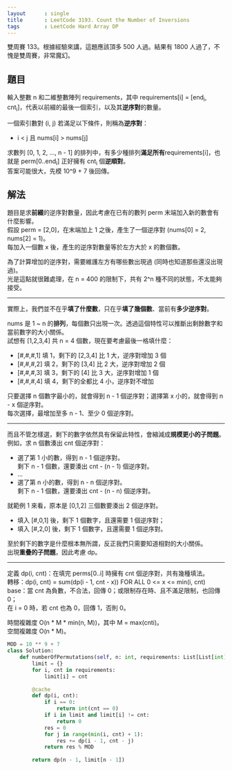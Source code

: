 ```yaml
---
layout      : single
title       : LeetCode 3193. Count the Number of Inversions
tags        : LeetCode Hard Array DP
---
```

雙周賽 133。根據經驗來講，這題應該頂多 500 人過。結果有 1800 人過了，不愧是雙周賽，非常魔幻。  

## 題目

輸入整數 n 和二維整數陣列 requirements，其中 requirements[i] = [end<sub>i</sub>, cnt<sub>i</sub>]，代表以前綴的最後一個索引，以及其**逆序對**的數量。  

一個索引數對 (i, j) 若滿足以下條件，則稱為**逆序對**：  

- i < j 且 nums[i] > nums[j]  

求數列 [0, 1, 2, ..., n - 1] 的排列中，有多少種排列**滿足所有**requirements[i]，也就是 perm[0..end<sub>i</sub>] 正好擁有 cnt<sub>i</sub> 個**逆順對**。  
答案可能很大，先模 10^9 + 7 後回傳。  

## 解法

題目是求**前綴**的逆序對數量，因此考慮在已有的數列 perm 末端加入新的數會有什麼影響。  
假設 perm = [2,0]，在末端加上 1 之後，產生了一個逆序對 (nums[0] = 2, nums[2] = 1)。  
每加入一個數 x 後，產生的逆序對數量等於左方大於 x 的數個數。  

為了計算增加的逆序對，需要維護左方有哪些數出現過 (同時也知道那些還沒出現過)。  
光是這點就很難處理，在 n = 400 的限制下，共有 2^n 種不同的狀態，不太能夠接受。

---

實際上，我們並不在乎**填了什麼數**，只在乎**填了幾個數**、當前有**多少逆序對**。  

nums 是 1 ~ n 的**排列**，每個數只出現一次。透過這個特性可以推斷出剩餘數字和當前數字的大小關係。  
試想有 [1,2,3,4] 共 n = 4 個數，現在要考慮最後一格填什麼：  

- [#,#,#,1] 填 1，剩下的 [2,3,4] 比 1 大，逆序對增加 3 個  
- [#,#,#,2] 填 2，剩下的 [3,4] 比 2 大，逆序對增加 2 個  
- [#,#,#,3] 填 3，剩下的 [4] 比 3 大，逆序對增加 1 個  
- [#,#,#,4] 填 4，剩下的全都比 4 小，逆序對不增加  

只要選擇 n 個數字最小的，就會得到 n - 1 個逆序對；選擇第 x 小的，就會得到 n - x 個逆序對。  
每次選擇，最增加至多 n - 1、至少 0 個逆序對。  

---

而且不管怎樣選，剩下的數字依然具有保留此特性，會縮減成**規模更小的子問題**。  
例如，求 n 個數湊出 cnt 個逆序對：  

- 選了第 1 小的數，得到 n - 1 個逆序對。  
    剩下 n - 1 個數，還要湊出 cnt - (n - 1) 個逆序對。  
- ...  
- 選了第 n 小的數，得到 n - n 個逆序對。  
    剩下 n - 1 個數，還要湊出 cnt - (n - n) 個逆序對。  

就範例 1 來看，原本是 [0,1,2] 三個數要湊出 2 個逆序對。  

- 填入 [#,0,1] 後，剩下 1 個數字，且還需要 1 個逆序對；
- 填入 [#,2,0] 後，剩下 1 個數字，且還需要 1 個逆序對。  

至於剩下的數字是什麼根本無所謂，反正我們只需要知道相對的大小關係。  
出現**重疊的子問題**，因此考慮 dp。  

---

定義 dp(i, cnt)：在填完 perms[0..i] 時擁有 cnt 個逆序對，共有幾種填法。  
轉移：dp(i, cnt) = sum(dp(i - 1, cnt - x)) FOR ALL 0 <= x <= min(i, cnt)  
base：當 cnt 為負數，不合法，回傳 0；或限制存在時、且不滿足限制，也回傳 0；  
在 i = 0 時，若 cnt 也為 0，回傳 1，否則 0。  

時間複雜度 O(n \* M \* min(n, M))，其中 M = max(cnti)。  
空間複雜度 O(n \* M)。  

```python
MOD = 10 ** 9 + 7
class Solution:
    def numberOfPermutations(self, n: int, requirements: List[List[int]]) -> int:
        limit = {}
        for i, cnt in requirements:
            limit[i] = cnt
            
        @cache
        def dp(i, cnt):
            if i == 0:
                return int(cnt == 0)
            if i in limit and limit[i] != cnt:
                return 0
            res = 0
            for j in range(min(i, cnt) + 1):
                res += dp(i - 1, cnt - j)
            return res % MOD
        
        return dp(n - 1, limit[n - 1])
```
